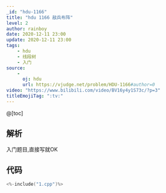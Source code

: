 ```yaml
---
_id: "hdu-1166"
title: "hdu 1166 敌兵布阵"
level: 2
author: rainboy
date: 2020-12-11 23:00
update: 2020-12-11 23:00
tags:
    - hdu
    - 线段树
    - 入门
source:
    - 
      oj: hdu
      url: https://vjudge.net/problem/HDU-1166#author=0
video: "https://www.bilibili.com/video/BV16y4y1S73c/?p=3"
titleEmojiTag: ":tv:"
---
```


@[toc]

## 解析


入门题目,直接写就OK

## 代码

```c
<%-include("1.cpp")%>
```

